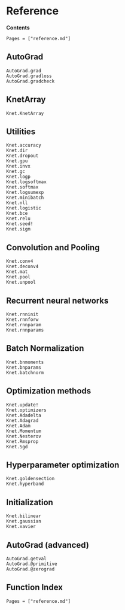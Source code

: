 # Reference

**Contents**

```@contents
Pages = ["reference.md"]
```

## AutoGrad

```@docs
AutoGrad.grad
AutoGrad.gradloss
AutoGrad.gradcheck
```

## KnetArray

```@docs
Knet.KnetArray
```

## Utilities

```@docs
Knet.accuracy
Knet.dir
Knet.dropout
Knet.gpu
Knet.invx
Knet.gc
Knet.logp
Knet.logsoftmax
Knet.softmax
Knet.logsumexp
Knet.minibatch
Knet.nll
Knet.logistic
Knet.bce
Knet.relu
Knet.seed!
Knet.sigm
```

## Convolution and Pooling

```@docs
Knet.conv4
Knet.deconv4
Knet.mat
Knet.pool
Knet.unpool
```

## Recurrent neural networks

```@docs
Knet.rnninit
Knet.rnnforw
Knet.rnnparam
Knet.rnnparams
```

## Batch Normalization

```@docs
Knet.bnmoments
Knet.bnparams
Knet.batchnorm
```

## Optimization methods

```@docs
Knet.update!
Knet.optimizers
Knet.Adadelta
Knet.Adagrad
Knet.Adam
Knet.Momentum
Knet.Nesterov
Knet.Rmsprop
Knet.Sgd
```

## Hyperparameter optimization

```@docs
Knet.goldensection
Knet.hyperband
```

## Initialization

```@docs
Knet.bilinear
Knet.gaussian
Knet.xavier
```

## AutoGrad (advanced)

```@docs
AutoGrad.getval
AutoGrad.@primitive
AutoGrad.@zerograd
```

## Function Index

```@index
Pages = ["reference.md"]
```
